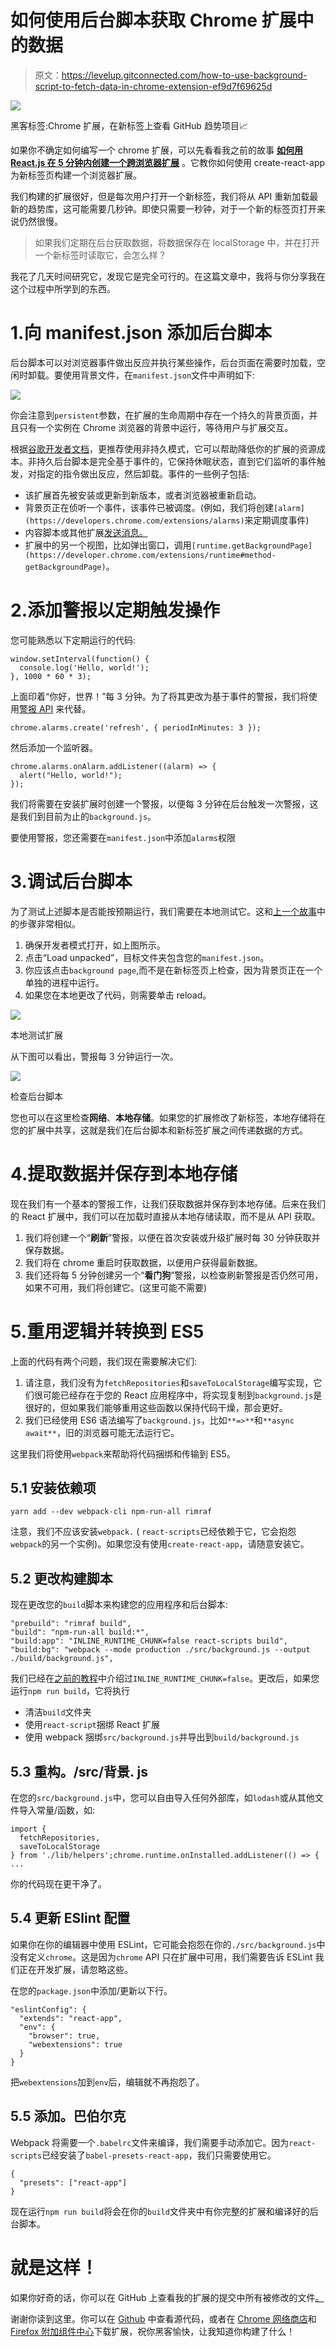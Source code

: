 # 如何使用后台脚本获取 Chrome 扩展中的数据

> 原文：<https://levelup.gitconnected.com/how-to-use-background-script-to-fetch-data-in-chrome-extension-ef9d7f69625d>

![](img/06e6dc4a91951db9cba57d9d6197eee6.png)

黑客标签:Chrome 扩展，在新标签上查看 GitHub 趋势项目📈

如果你不确定如何编写一个 chrome 扩展，可以先看看我之前的故事 [**如何用 React.js 在 5 分钟内创建一个跨浏览器扩展**](/how-to-use-react-js-to-create-chrome-extension-in-5-minutes-2ddb11899815) 。它教你如何使用 create-react-app 为新标签页构建一个浏览器扩展。

我们构建的扩展很好，但是每次用户打开一个新标签，我们将从 API 重新加载最新的趋势库，这可能需要几秒钟。即使只需要一秒钟，对于一个新的标签页打开来说仍然很慢。

> 如果我们定期在后台获取数据，将数据保存在 localStorage 中，并在打开一个新标签时读取它，会怎么样？

我花了几天时间研究它，发现它是完全可行的。在这篇文章中，我将与你分享我在这个过程中所学到的东西。

# 1.向 manifest.json 添加后台脚本

后台脚本可以对浏览器事件做出反应并执行某些操作，后台页面在需要时加载，空闲时卸载。要使用背景文件，在`manifest.json`文件中声明如下:

![](img/8a08611448a567da108275736e8e7463.png)

你会注意到`persistent`参数，在扩展的生命周期中存在一个持久的背景页面，并且只有一个实例在 Chrome 浏览器的背景中运行，等待用户与扩展交互。

根据[谷歌开发者文档](https://developer.chrome.com/extensions/background_migration)，更推荐使用非持久模式，它可以帮助降低你的扩展的资源成本。非持久后台脚本是完全基于事件的，它保持休眠状态，直到它们监听的事件触发，对指定的指令做出反应，然后卸载。事件的一些例子包括:

*   该扩展首先被安装或更新到新版本，或者浏览器被重新启动。
*   背景页正在侦听一个事件，该事件已被调度。(例如，我们将创建`[alarm](https://developers.chrome.com/extensions/alarms)`来定期调度事件)
*   内容脚本或其他扩展[发送消息。](https://developer.chrome.com/extensions/messaging)
*   扩展中的另一个视图，比如弹出窗口，调用`[runtime.getBackgroundPage](https://developer.chrome.com/extensions/runtime#method-getBackgroundPage)`。

# 2.添加警报以定期触发操作

您可能熟悉以下定期运行的代码:

```
window.setInterval(function() {
  console.log('Hello, world!'); 
}, 1000 * 60 * 3);
```

上面印着“你好，世界！”每 3 分钟。为了将其更改为基于事件的警报，我们将使用[警报 API](https://developer.chrome.com/extensions/alarms) 来代替。

```
chrome.alarms.create('refresh', { periodInMinutes: 3 });
```

然后添加一个监听器。

```
chrome.alarms.onAlarm.addListener((alarm) => {
  alert("Hello, world!");
});
```

我们将需要在安装扩展时创建一个警报，以便每 3 分钟在后台触发一次警报，这是我们到目前为止的`background.js`。

要使用警报，您还需要在`manifest.json`中添加`alarms`权限

# 3.调试后台脚本

为了测试上述脚本是否能按预期运行，我们需要在本地测试它。这和[上一个故事](/how-to-use-react-js-to-create-chrome-extension-in-5-minutes-2ddb11899815)中的步骤非常相似。

1.  确保开发者模式打开，如上图所示。
2.  点击“Load unpacked”，目标文件夹包含您的`manifest.json`。
3.  你应该点击`background page`,而不是在新标签页上检查，因为背景页正在一个单独的进程中运行。
4.  如果您在本地更改了代码，则需要单击 reload。

![](img/b7357091cc85b3b6b7dac6a523d2383c.png)

本地测试扩展

从下图可以看出，警报每 3 分钟运行一次。

![](img/62c9b8a9122ac95fde9a270d0514312b.png)

检查后台脚本

您也可以在这里检查**网络**、**本地存储**。如果您的扩展修改了新标签，本地存储将在您的扩展中共享，这就是我们在后台脚本和新标签扩展之间传递数据的方式。

# 4.提取数据并保存到本地存储

现在我们有一个基本的警报工作，让我们获取数据并保存到本地存储。后来在我们的 React 扩展中，我们可以在加载时直接从本地存储读取，而不是从 API 获取。

1.  我们将创建一个“**刷新**”警报，以便在首次安装或升级扩展时每 30 分钟获取并保存数据。
2.  我们将在 chrome 重启时获取数据，以便用户获得最新数据。
3.  我们还将每 5 分钟创建另一个“**看门狗**”警报，以检查刷新警报是否仍然可用，如果不可用，我们将创建它。(这里可能不需要)

# 5.重用逻辑并转换到 ES5

上面的代码有两个问题，我们现在需要解决它们:

1.  请注意，我们没有为`fetchRepositories`和`saveToLocalStorage`编写实现，它们很可能已经存在于您的 React 应用程序中，将实现复制到`background.js`是很好的，但如果我们能够重用这些函数以保持代码干燥，那会更好。
2.  我们已经使用 ES6 语法编写了`background.js`，比如`**=>**`和`**async await**`，旧的浏览器可能无法运行它。

这里我们将使用`webpack`来帮助将代码捆绑和传输到 ES5。

## 5.1 安装依赖项

```
yarn add --dev webpack-cli npm-run-all rimraf
```

注意，我们不应该安装`webpack.` ( `react-scripts`已经依赖于它，它会抱怨`webpack`的另一个实例)。如果您没有使用`create-react-app`，请随意安装它。

## 5.2 更改构建脚本

现在更改您的`build`脚本来构建您的应用程序和后台脚本:

```
"prebuild": "rimraf build",
"build": "npm-run-all build:*",
"build:app": "INLINE_RUNTIME_CHUNK=false react-scripts build",
"build:bg": "webpack --mode production ./src/background.js --output ./build/background.js",
```

我们已经在[之前的教程](/how-to-use-react-js-to-create-chrome-extension-in-5-minutes-2ddb11899815)中介绍过`INLINE_RUNTIME_CHUNK=false`。更改后，如果您运行`npm run build`，它将执行

*   清洁`build`文件夹
*   使用`react-script`捆绑 React 扩展
*   使用 webpack 捆绑`src/background.js`并导出到`build/background.js`

## 5.3 重构。/src/背景. js

在您的`src/background.js`中，您可以自由导入任何外部库，如`lodash`或从其他文件导入常量/函数，如:

```
import { 
  fetchRepositories, 
  saveToLocalStorage
} from './lib/helpers';chrome.runtime.onInstalled.addListener(() => {
...
```

你的代码现在更干净了。

## 5.4 更新 ESlint 配置

如果你在你的编辑器中使用 ESLint，它可能会抱怨在你的`./src/background.js`中没有定义`chrome`。这是因为`chrome` API 只在扩展中可用，我们需要告诉 ESLint 我们正在开发扩展，请忽略这些。

在您的`package.json`中添加/更新以下行。

```
"eslintConfig": {
  "extends": "react-app",
  "env": {
    "browser": true,
    "webextensions": true
  }
}
```

把`webextensions`加到`env`后，编辑就不再抱怨了。

## 5.5 添加。巴伯尔克

Webpack 将需要一个`.babelrc`文件来编译，我们需要手动添加它。因为`react-scripts`已经安装了`babel-presets-react-app`，我们只需要使用它。

```
{
  "presets": ["react-app"]
}
```

现在运行`npm run build`将会在你的`build`文件夹中有你完整的扩展和编译好的后台脚本。

# 就是这样！

如果你好奇的话，你可以在 GitHub 上查看我的扩展的提交中所有被修改的文件[。](https://github.com/huchenme/hacker-tab-extension/commit/ff765829f2d96ea5e53265b11d4a27cec4133b5d)

谢谢你读到这里。你可以在 [Github](https://github.com/huchenme/hacker-tab-extension) 中查看源代码，或者在 [Chrome 网络商店](https://chrome.google.com/webstore/detail/hacker-tab/ibomigipadcieapbemkegkmadbbanbgm)和 [Firefox 附加组件中心](https://addons.mozilla.org/en-US/firefox/addon/hacker-tab/)下载扩展，祝你黑客愉快，让我知道你构建了什么！
